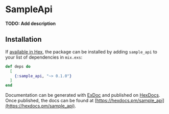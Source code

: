 # SampleApi

**TODO: Add description**

## Installation

If [available in Hex](https://hex.pm/docs/publish), the package can be installed
by adding `sample_api` to your list of dependencies in `mix.exs`:

```elixir
def deps do
  [
    {:sample_api, "~> 0.1.0"}
  ]
end
```

Documentation can be generated with [ExDoc](https://github.com/elixir-lang/ex_doc)
and published on [HexDocs](https://hexdocs.pm). Once published, the docs can
be found at [https://hexdocs.pm/sample_api](https://hexdocs.pm/sample_api).

